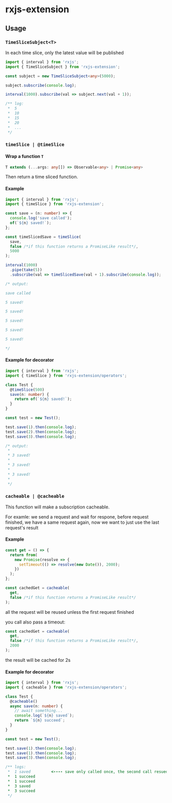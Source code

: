 # rxjs-extension

## Usage

### `TimeSliceSubject<T>`

In each time slice, only the latest value will be published

```ts
import { interval } from 'rxjs';
import { TimeSliceSubject } from 'rxjs-extension';

const subject = new TimeSliceSubject<any>(5000);

subject.subscribe(console.log);

interval(1000).subscribe(val => subject.next(val + 1));

/** log:
 *  5
 *  10
 *  15
 *  20
 *  ...
 */
```

### `timeSlice | @timeSlice`

#### Wrap a function `T`

```ts
T extends (...args: any[]) => Observable<any> | Promise<any>
```

Then return a time sliced function.

#### Example

```ts
import { interval } from 'rxjs';
import { timeSlice } from 'rxjs-extension';

const save = (n: number) => {
  console.log('save called');
  of(`${n} saved!`);
};

const timeSlicedSave = timeSlice(
  save,
  false /*if this function returns a PromiseLike result*/,
  5000
);

interval(1000)
  .pipe(take(5))
  .subscribe(val => timeSlicedSave(val + 1).subscribe(console.log));

/* output:

save called

5 saved! ​​​​​

5 saved! ​​​​​

5 saved! ​​​​​

5 saved! ​​​​​

5 saved! ​​​

*/
```

#### Example for decorator

```ts
import { interval } from 'rxjs';
import { timeSlice } from 'rxjs-extension/operators';

class Test {
  @timeSlice(500)
  save(n: number) {
    return of(`${n} saved!`);
  }
}

const test = new Test();

test.save(1).then(console.log);
test.save(2).then(console.log);
test.save(3).then(console.log);

/* output:
 *
 * 3 saved! ​​​​​
 *
 * 3 saved!
 *  ​​​​​
 * 3 saved! ​​​​​
 *
 */
```

### `cacheable | @cacheable`

This function will make a subscription cacheable.

For examle: we send a request and wait for respone, before request finished, we have a same request again, now we want to just use the last request's result

#### Example

```ts
const get = () => {
  return from(
    new Promise(resolve => {
      setTimeout(() => resolve(new Date()), 2000);
    })
  );
};

const cachedGet = cacheable(
  get,
  false /*if this function returns a PromiseLike result*/
);
```

all the request will be reused unless the first request finished

you call also pass a timeout:

```ts
const cachedGet = cacheable(
  get,
  false /*if this function returns a PromiseLike result*/,
  2000
);
```

the result will be cached for 2s

#### Example for decorator

```ts
import { interval } from 'rxjs';
import { cacheable } from 'rxjs-extension/operators';

class Test {
  @cacheable()
  async save(n: number) {
    // await something...
    console.log(`${n} saved`);
    return `${n} succeed`;
  }
}

const test = new Test();

test.save(1).then(console.log);
test.save(1).then(console.log);
test.save(3).then(console.log);

/** logs:
 *  1 saved         <---- save only called once, the second call resued before if last call is pending
 *  1 succeed
 *  1 succeed
 *  3 saved
 *  3 succeed
 */
```
